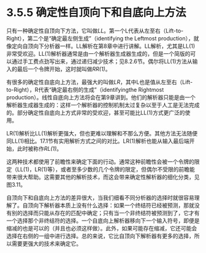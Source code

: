 # 3.5.5 确定性自顶向下和自底向上方法

只有一种确定性自顶向下方法，它叫做*LL*。第一个L代表从左至右（Lift-to-Right），第二个是“确定最左侧生成”（identifying the Leftmost production），就像定向自顶向下分析器一样。LL解析在第8章中进行讲解。LL解析，尤其是LL(1)非常受欢迎。LL(1)解析器通常是由一个解析器生成器生成的，但是一个简版的可以通过手工费点劲写出来，通过递归减少技术；见8.2.6节。偶尔将LL(1)方法从输入的最后一个令牌开始，这时就叫做*RR(1)*。

有很多的确定性自底向上方法，最强大的叫做*LR*，其中L也是值从左至右（Lift-to-Right），R代表“确定最右侧的生成”（identifyingthe Rightmost production）。线性自底向上方法将会在第9章讲到。他们的解析器只能是由一个解析器生成器生成的：这样一个解析器的控制机制太过复杂以至于人工是无法完成的。部分确定性自底向上方式非常的受欢迎，甚至可能比LL(1)方式更广泛的使用。

LR(1)解析比LL(1)解析更强大，但也更难以理解和不那么方便。其他方法无法随便同LL(1)相比。17.1节有实用解析方式之间的对比。LR(1)解析也能从输入最后端开始，此时被称作*RL(1)*。

这两种技术都使用了前瞻性来确定下面的行动。通常这种前瞻性会被一个令牌的限定（LL(1)，LR(1)等），或者至多少数的几个令牌的限定，但偶尔不受限的前瞻能带来很大帮助。这需要其他的解析技术，而这会带来确定性解析器的细化分类，见图3.11。

自顶向下和自底向上方法的差异很大，当我们细看不同分析器的选择时就很容易理解了。自顶向下解析器本质上没有什么选择：如果一个终结符已经被预测，那就没有别的选择而只能从存在的匹配中确定；只有当一个非终结符被预测到了，它才有一个选择那个非终结符的选择。一个自底向上解析器移向下一个输入符号，即便是缩减的也是可以的（并且也必须这样做）。此外，如果可能存在缩减，它还可能会选择在右侧的一组中进行选择。总的来说，它比自顶向下解析器有更多的选择，所以需要更强大的技术来确定它。